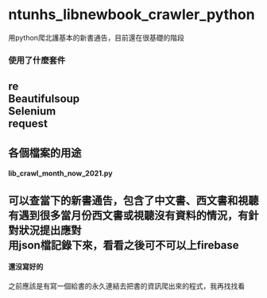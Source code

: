 # ntunhs_libnewbook_crawler_python  #
用python爬北護基本的新書通告，目前還在很基礎的階段  
### 使用了什麼套件  ###
re  
Beautifulsoup  
Selenium  
request  
---  
## 各個檔案的用途  
#### lib_crawl_month_now_2021.py 
可以查當下的新書通告，包含了中文書、西文書和視聽
有遇到很多當月份西文書或視聽沒有資料的情況，有針對狀況提出應對  
用json檔記錄下來，看看之後可不可以上firebase  
---  
#### 還沒寫好的  ####
之前應該是有寫一個給書的永久連結去把書的資訊爬出來的程式，我再找找看  